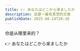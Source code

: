 ```yaml
---
title: 👉 あなたはどこから来ましたか
description: 这是一篇有意思的文章
publishDate: 2025-08-24T20:38
---
```


你是从哪里来的？

👉 あなたはどこから来ましたか
